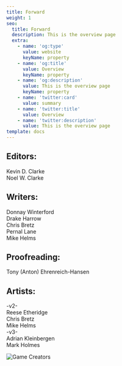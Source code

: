 ```yaml
---
title: Forward
weight: 1
seo:
  title: Forward
  description: This is the overview page
  extra:
    - name: 'og:type'
      value: website
      keyName: property
    - name: 'og:title'
      value: Overview
      keyName: property
    - name: 'og:description'
      value: This is the overview page
      keyName: property
    - name: 'twitter:card'
      value: summary
    - name: 'twitter:title'
      value: Overview
    - name: 'twitter:description'
      value: This is the overview page
template: docs
---
```


## Editors:
Kevin D. Clarke<br>
Noel W. Clarke<br>

## Writers:
Donnay Winterford<br>
Drake Harrow<br>
Chris Bretz<br>
Pernal Lane<br>
Mike Helms<br>

## Proofreading:
Tony (Anton) Ehrenreich-Hansen

## Artists:
-v2-<br>
Reese Etheridge<br>
Chris Bretz<br>
Mike Helms<br>
-v3-<br>
Adrian Kleinbergen<br>
Mark Holmes<br>

![Game Creators](/images/FINGER.jpg "Game Creators")
